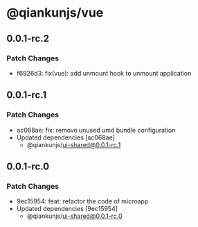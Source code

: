 # @qiankunjs/vue

## 0.0.1-rc.2

### Patch Changes

- f6926d3: fix(vue): add unmount hook to unmount application

## 0.0.1-rc.1

### Patch Changes

- ac068ae: fix: remove unused umd bundle configuration
- Updated dependencies [ac068ae]
  - @qiankunjs/ui-shared@0.0.1-rc.1

## 0.0.1-rc.0

### Patch Changes

- 9ec15954: feat: refactor the code of microapp
- Updated dependencies [9ec15954]
  - @qiankunjs/ui-shared@0.0.1-rc.0
